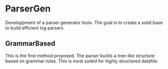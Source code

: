 # ParserGen
Developpment of a parser generator tools.
The goal is to create a solid base to build efficient log parsers.

## GrammarBased
This is the first method proposed.
The parser builds a tree-like structure based on grammar rules.
This is most suited for highly structured datafile.
